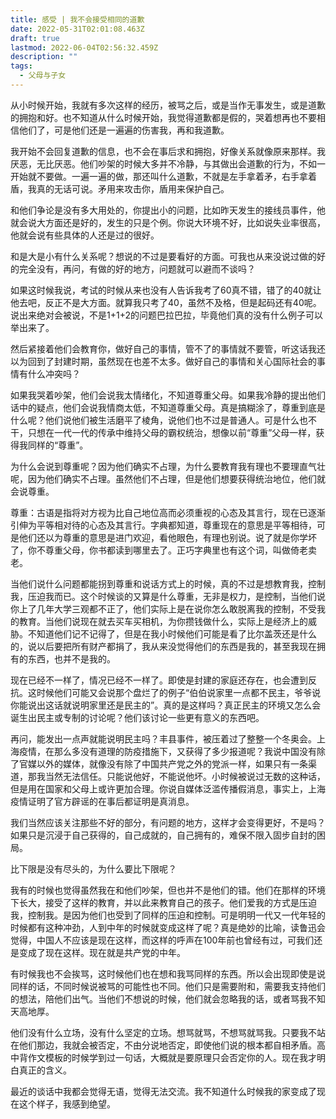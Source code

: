 ```yaml
---
title: 感受 | 我不会接受相同的道歉
date: 2022-05-31T02:01:08.463Z
draft: true
lastmod: 2022-06-04T02:56:32.459Z
description: ""
tags:
  - 父母与子女
---
```

从小时候开始，我就有多次这样的经历，被骂之后，或是当作无事发生，或是道歉的拥抱和好。也不知道从什么时候开始，我觉得道歉都是假的，哭着想再也不要相信他们了，可是他们还是一遍遍的伤害我，再和我道歉。

我开始不会回复道歉的信息，也不会在事后求和拥抱，好像关系就像原来那样。我厌恶，无比厌恶。他们吵架的时候大多并不冷静，与其做出会道歉的行为，不如一开始就不要做。一遍一遍的做，那还叫什么道歉，不就是左手拿着矛，右手拿着盾，我真的无话可说。矛用来攻击你，盾用来保护自己。

和他们争论是没有多大用处的，你提出小的问题，比如昨天发生的接线员事件，他就会说大方面还是好的，发生的只是个例。你说大环境不好，比如说失业率很高，他就会说有些具体的人还是过的很好。

和是大是小有什么关系呢？想说的不过是要看好的方面。可我也从来没说过做的好的完全没有，再问，有做的好的地方，问题就可以避而不谈吗？

如果这时候我说，考试的时候从来也没有人告诉我考了60真不错，错了的40就让他去吧，反正不是大方面。就算我只考了40，虽然不及格，但是起码还有40呢。说出来绝对会被说，不是1+1+2的问题巴拉巴拉，毕竟他们真的没有什么例子可以举出来了。

然后紧接着他们会教育你，做好自己的事情，管不了的事情就不要管，听这话我还以为回到了封建时期，虽然现在也差不太多。做好自己的事情和关心国际社会的事情有什么冲突吗？

如果我哭着吵架，他们会说我太情绪化，不知道尊重父母。如果我冷静的提出他们话中的疑点，他们会说我情商太低，不知道尊重父母。真是搞糊涂了，尊重到底是什么呢？他们说他们被生活磨平了棱角，说他们也不过是普通人。可是什么也不干，只想在一代一代的传承中维持父母的霸权统治，想像以前“尊重”父母一样，获得我同样的“尊重”。

为什么会说到尊重呢？因为他们确实不占理，为什么要教育我有理也不要理直气壮呢，因为他们确实不占理。虽然他们不占理，但是他们想要获得统治地位，他们就会说尊重。

尊重：古语是指将对方视为比自己地位高而必须重视的心态及其言行，现在已逐渐引伸为平等相对待的心态及其言行。字典都知道，尊重现在的意思是平等相待，可是他们还以为尊重的意思是进门欢迎，看他眼色，有理也别说。说了就是你学坏了，你不尊重父母，你书都读到哪里去了。正巧字典里也有这个词，叫做倚老卖老。

当他们说什么问题都能拐到尊重和说话方式上的时候，真的不过是想教育我，控制我，压迫我而已。这个时候谈的又算是什么尊重，无非是权力，是控制，当他们说你上了几年大学三观都不正了，他们实际上是在说你怎么敢脱离我的控制，不受我的教育。当他们说现在就去买车买相机，为你攒钱做什么，实际上是经济上的威胁。不知道他们记不记得了，但是在我小时候他们可能是看了比尔盖茨还是什么的，说以后要把所有财产都捐了，我从来没觉得他们的东西是我的，甚至我现在拥有的东西，也并不是我的。

现在已经不一样了，情况已经不一样了。即使是封建的家庭还存在，也会遭到反抗。这时候他们可能又会说那个盘烂了的例子“伯伯说家里一点都不民主，爷爷说你能说出这话就说明家里还是民主的”。真的是这样吗？真正民主的环境又怎么会诞生出民主或专制的讨论呢？他们该讨论一些更有意义的东西吧。

再问，能发出一点声就能说明民主吗？丰县事件，被压着过了整整一个冬奥会。上海疫情，在那么多没有道理的防疫措施下，又获得了多少报道呢？我说中国没有除了官媒以外的媒体，就像没有除了中国共产党之外的党派一样，如果只有一条渠道，那我当然无法信任。只能说他好，不能说他坏。小时候被说过无数的这种话，但是用在国家和父母上或许更加合理。你说自媒体泛滥传播假消息，事实上，上海疫情证明了官方辟谣的在事后都证明是真消息。

我们当然应该关注那些不好的部分，有问题的地方，这样才会变得更好，不是吗？如果只是沉浸于自己获得的，自己成就的，自己拥有的，难保不限入固步自封的困局。

比下限是没有尽头的，为什么要比下限呢？

我有的时候也觉得虽然我在和他们吵架，但也并不是他们的错。他们在那样的环境下长大，接受了这样的教育，并以此来教育自己的孩子。他们爱我的方式是压迫我，控制我。是因为他们也受到了同样的压迫和控制。可是明明一代又一代年轻的时候都有这种冲劲，人到中年的时候就变成这样了呢？真是绝妙的比喻，读鲁迅会觉得，中国人不应该是现在这样，而这样的呼声在100年前也曾经有过，可我们还是变成了现在这样。现在就是共产党的中年。

有时候我也不会挨骂，这时候他们也在想和我骂同样的东西。所以会出现即使是说同样的话，不同时候说被骂的可能性也不同。他们只是需要附和，需要我支持他们的想法，陪他们出气。当他们不想说的时候，他们就会忽略我的话，或者骂我不知天高地厚。

他们没有什么立场，没有什么坚定的立场。想骂就骂，不想骂就骂我。只要我不站在他们那边，我就会被否定，不由分说地否定，即使他们说的根本都自相矛盾。高中背作文模板的时候学到过一句话，大概就是要原理只会否定你的人。现在我才明白真正的含义。

最近的谈话中我都会觉得无语，觉得无法交流。我不知道什么时候我的家变成了现在这个样子，我感到绝望。